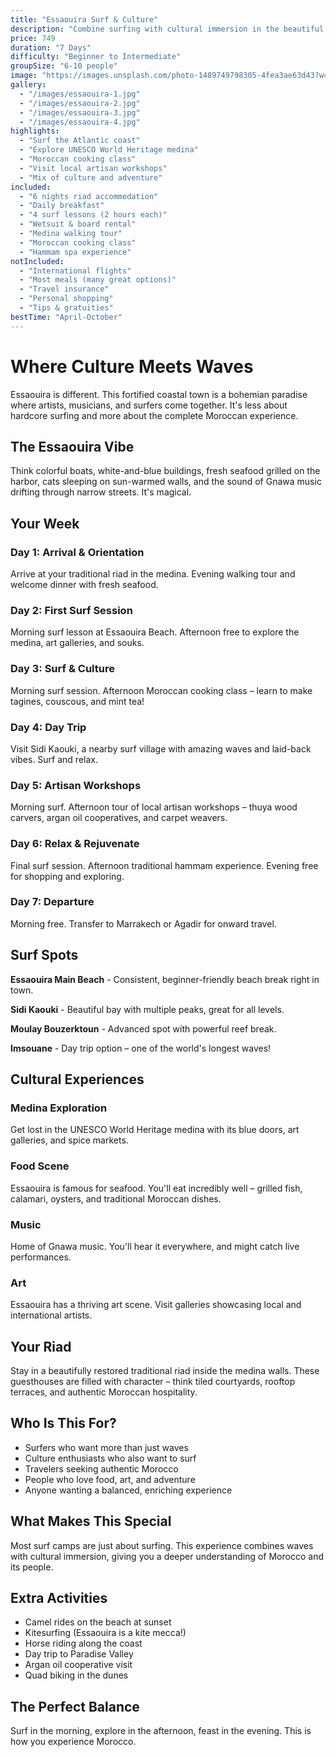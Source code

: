 ```yaml
---
title: "Essaouira Surf & Culture"
description: "Combine surfing with cultural immersion in the beautiful coastal town of Essaouira. Perfect blend of waves, history, art, and incredible food."
price: 749
duration: "7 Days"
difficulty: "Beginner to Intermediate"
groupSize: "6-10 people"
image: "https://images.unsplash.com/photo-1489749798305-4fea3ae63d43?w=800&auto=format&fit=crop&q=80"
gallery:
  - "/images/essaouira-1.jpg"
  - "/images/essaouira-2.jpg"
  - "/images/essaouira-3.jpg"
  - "/images/essaouira-4.jpg"
highlights:
  - "Surf the Atlantic coast"
  - "Explore UNESCO World Heritage medina"
  - "Moroccan cooking class"
  - "Visit local artisan workshops"
  - "Mix of culture and adventure"
included:
  - "6 nights riad accommodation"
  - "Daily breakfast"
  - "4 surf lessons (2 hours each)"
  - "Wetsuit & board rental"
  - "Medina walking tour"
  - "Moroccan cooking class"
  - "Hammam spa experience"
notIncluded:
  - "International flights"
  - "Most meals (many great options)"
  - "Travel insurance"
  - "Personal shopping"
  - "Tips & gratuities"
bestTime: "April-October"
---
```


# Where Culture Meets Waves

Essaouira is different. This fortified coastal town is a bohemian paradise where artists, musicians, and surfers come together. It's less about hardcore surfing and more about the complete Moroccan experience.

## The Essaouira Vibe

Think colorful boats, white-and-blue buildings, fresh seafood grilled on the harbor, cats sleeping on sun-warmed walls, and the sound of Gnawa music drifting through narrow streets. It's magical.

## Your Week

### Day 1: Arrival & Orientation
Arrive at your traditional riad in the medina. Evening walking tour and welcome dinner with fresh seafood.

### Day 2: First Surf Session
Morning surf lesson at Essaouira Beach. Afternoon free to explore the medina, art galleries, and souks.

### Day 3: Surf & Culture
Morning surf session. Afternoon Moroccan cooking class – learn to make tagines, couscous, and mint tea!

### Day 4: Day Trip
Visit Sidi Kaouki, a nearby surf village with amazing waves and laid-back vibes. Surf and relax.

### Day 5: Artisan Workshops
Morning surf. Afternoon tour of local artisan workshops – thuya wood carvers, argan oil cooperatives, and carpet weavers.

### Day 6: Relax & Rejuvenate
Final surf session. Afternoon traditional hammam experience. Evening free for shopping and exploring.

### Day 7: Departure
Morning free. Transfer to Marrakech or Agadir for onward travel.

## Surf Spots

**Essaouira Main Beach** - Consistent, beginner-friendly beach break right in town.

**Sidi Kaouki** - Beautiful bay with multiple peaks, great for all levels.

**Moulay Bouzerktoun** - Advanced spot with powerful reef break.

**Imsouane** - Day trip option – one of the world's longest waves!

## Cultural Experiences

### Medina Exploration
Get lost in the UNESCO World Heritage medina with its blue doors, art galleries, and spice markets.

### Food Scene
Essaouira is famous for seafood. You'll eat incredibly well – grilled fish, calamari, oysters, and traditional Moroccan dishes.

### Music
Home of Gnawa music. You'll hear it everywhere, and might catch live performances.

### Art
Essaouira has a thriving art scene. Visit galleries showcasing local and international artists.

## Your Riad

Stay in a beautifully restored traditional riad inside the medina walls. These guesthouses are filled with character – think tiled courtyards, rooftop terraces, and authentic Moroccan hospitality.

## Who Is This For?

- Surfers who want more than just waves
- Culture enthusiasts who also want to surf
- Travelers seeking authentic Morocco
- People who love food, art, and adventure
- Anyone wanting a balanced, enriching experience

## What Makes This Special

Most surf camps are just about surfing. This experience combines waves with cultural immersion, giving you a deeper understanding of Morocco and its people.

## Extra Activities

- Camel rides on the beach at sunset
- Kitesurfing (Essaouira is a kite mecca!)
- Horse riding along the coast
- Day trip to Paradise Valley
- Argan oil cooperative visit
- Quad biking in the dunes

## The Perfect Balance

Surf in the morning, explore in the afternoon, feast in the evening. This is how you experience Morocco.

